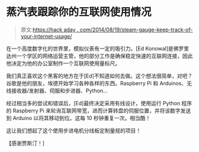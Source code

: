 # 蒸汽表跟踪你的互联网使用情况

> 原文:[https://hack aday . com/2014/08/19/steam-gauge-keep-track-of-your-internet-usage/](https://hackaday.com/2014/08/19/steam-gauge-keeps-track-of-your-internet-usage/)

在一个高度数字化的世界里，模拟仪表有一定的吸引力。[Ed Konowal]是佛罗里达州一个学区的网络运营主管，他的部分工作是确保稳定快速的互联网连接，因此他决定为他的办公室制作一个互联网使用量标尺。

我们真正喜欢这个黑客的地方在于[Ed]不知道如何去做。这个想法很简单，对吧？谷歌是他的朋友，埃德开始学习各种各样的东西。Raspberry Pi 和 Arduinos、无线接收器/发射器、伺服和步进器、Python…

经过相当多的尝试和错误后，[Ed]最终决定采用有线设计，使用运行 Python 程序的 Raspberry Pi 来轮询互联网带宽，进而计算转盘的伺服位置，并将该数字发送到 Arduino 以将其移动到位。这每 10 秒钟重复一次。相当酷！

这让我们想起了这个使用步进电机分线板定制量规的项目！

【感谢贾斯汀！]